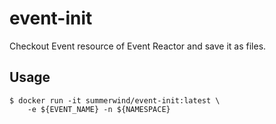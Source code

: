 # event-init

Checkout Event resource of Event Reactor and save it as files.

## Usage

```
$ docker run -it summerwind/event-init:latest \
    -e ${EVENT_NAME} -n ${NAMESPACE}
```
